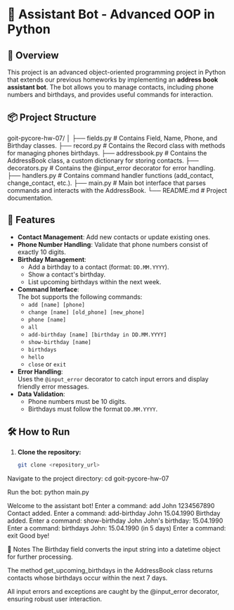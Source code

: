 # 📒 Assistant Bot - Advanced OOP in Python

## 🧠 Overview

This project is an advanced object-oriented programming project in Python that extends our previous homeworks by implementing an **address book assistant bot**. The bot allows you to manage contacts, including phone numbers and birthdays, and provides useful commands for interaction.

## 📦 Project Structure
goit-pycore-hw-07/ │ ├── fields.py # Contains Field, Name, Phone, and Birthday classes. 
                     ├── record.py # Contains the Record class with methods for managing phones birthdays. 
                     ├── addressbook.py # Contains the AddressBook class, a custom dictionary for storing contacts. 
                     ├── decorators.py # Contains the @input_error decorator for error handling. 
                     ├── handlers.py # Contains command handler functions (add_contact, change_contact, etc.). 
                     ├── main.py # Main bot interface that parses commands and interacts with the AddressBook. 
                     └── README.md # Project documentation.


## 🚀 Features

- **Contact Management**: Add new contacts or update existing ones.
- **Phone Number Handling**: Validate that phone numbers consist of exactly 10 digits.
- **Birthday Management**:
  - Add a birthday to a contact (format: `DD.MM.YYYY`).
  - Show a contact's birthday.
  - List upcoming birthdays within the next week.
- **Command Interface**:  
  The bot supports the following commands:
  - `add [name] [phone]`
  - `change [name] [old_phone] [new_phone]`
  - `phone [name]`
  - `all`
  - `add-birthday [name] [birthday in DD.MM.YYYY]`
  - `show-birthday [name]`
  - `birthdays`
  - `hello`
  - `close` or `exit`
- **Error Handling**:  
  Uses the `@input_error` decorator to catch input errors and display friendly error messages.
- **Data Validation**:
  - Phone numbers must be 10 digits.
  - Birthdays must follow the format `DD.MM.YYYY`.

## 🛠️ How to Run

1. **Clone the repository:**
   ```bash
   git clone <repository_url>

Navigate to the project directory:
cd goit-pycore-hw-07

Run the bot:
python main.py

Welcome to the assistant bot!
Enter a command: add John 1234567890
Contact added.
Enter a command: add-birthday John 15.04.1990
Birthday added.
Enter a command: show-birthday John
John's birthday: 15.04.1990
Enter a command: birthdays
John: 15.04.1990 (in 5 days)
Enter a command: exit
Good bye!


📌 Notes
The Birthday field converts the input string into a datetime object for further processing.

The method get_upcoming_birthdays in the AddressBook class returns contacts whose birthdays occur within the next 7 days.

All input errors and exceptions are caught by the @input_error decorator, ensuring robust user interaction.